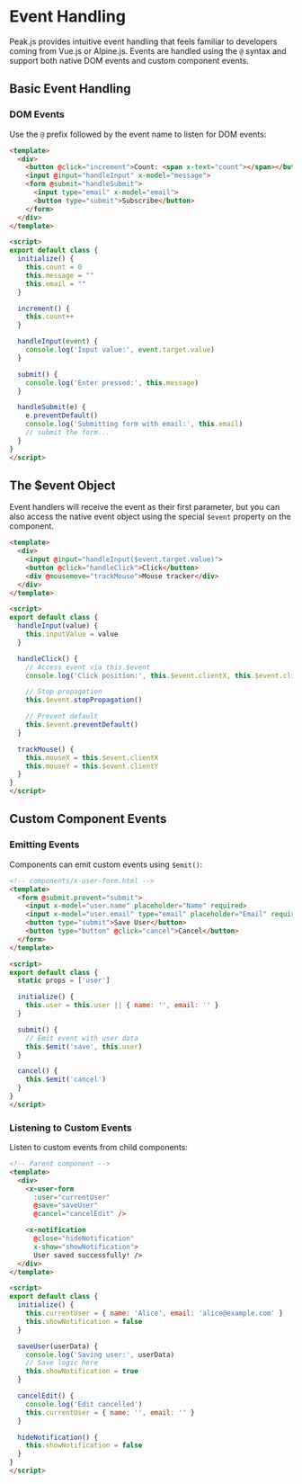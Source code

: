 # Event Handling

Peak.js provides intuitive event handling that feels familiar to developers coming from Vue.js or Alpine.js. Events are handled using the `@` syntax and support both native DOM events and custom component events.

## Basic Event Handling

### DOM Events

Use the `@` prefix followed by the event name to listen for DOM events:

```html
<template>
  <div>
    <button @click="increment">Count: <span x-text="count"></span></button>
    <input @input="handleInput" x-model="message">
    <form @submit="handleSubmit">
      <input type="email" x-model="email">
      <button type="submit">Subscribe</button>
    </form>
  </div>
</template>

<script>
export default class {
  initialize() {
    this.count = 0
    this.message = ""
    this.email = ""
  }

  increment() {
    this.count++
  }

  handleInput(event) {
    console.log('Input value:', event.target.value)
  }

  submit() {
    console.log('Enter pressed:', this.message)
  }

  handleSubmit(e) {
    e.preventDefault()
    console.log('Submitting form with email:', this.email)
    // submit the form...
  }
}
</script>
```

## The $event Object

Event handlers will receive the event as their first parameter, but you can also access the native event object using the special `$event` property on the component.

```html
<template>
  <div>
    <input @input="handleInput($event.target.value)">
    <button @click="handleClick">Click</button>
    <div @mousemove="trackMouse">Mouse tracker</div>
  </div>
</template>

<script>
export default class {
  handleInput(value) {
    this.inputValue = value
  }

  handleClick() {
    // Access event via this.$event
    console.log('Click position:', this.$event.clientX, this.$event.clientY)

    // Stop propagation
    this.$event.stopPropagation()

    // Prevent default
    this.$event.preventDefault()
  }

  trackMouse() {
    this.mouseX = this.$event.clientX
    this.mouseY = this.$event.clientY
  }
}
</script>
```

## Custom Component Events

### Emitting Events

Components can emit custom events using `$emit()`:

```html
<!-- components/x-user-form.html -->
<template>
  <form @submit.prevent="submit">
    <input x-model="user.name" placeholder="Name" required>
    <input x-model="user.email" type="email" placeholder="Email" required>
    <button type="submit">Save User</button>
    <button type="button" @click="cancel">Cancel</button>
  </form>
</template>

<script>
export default class {
  static props = ['user']

  initialize() {
    this.user = this.user || { name: '', email: '' }
  }

  submit() {
    // Emit event with user data
    this.$emit('save', this.user)
  }

  cancel() {
    this.$emit('cancel')
  }
}
</script>
```

### Listening to Custom Events

Listen to custom events from child components:

```html
<!-- Parent component -->
<template>
  <div>
    <x-user-form
      :user="currentUser"
      @save="saveUser"
      @cancel="cancelEdit" />

    <x-notification
      @close="hideNotification"
      x-show="showNotification">
      User saved successfully! />
  </div>
</template>

<script>
export default class {
  initialize() {
    this.currentUser = { name: 'Alice', email: 'alice@example.com' }
    this.showNotification = false
  }

  saveUser(userData) {
    console.log('Saving user:', userData)
    // Save logic here
    this.showNotification = true
  }

  cancelEdit() {
    console.log('Edit cancelled')
    this.currentUser = { name: '', email: '' }
  }

  hideNotification() {
    this.showNotification = false
  }
}
</script>
```
